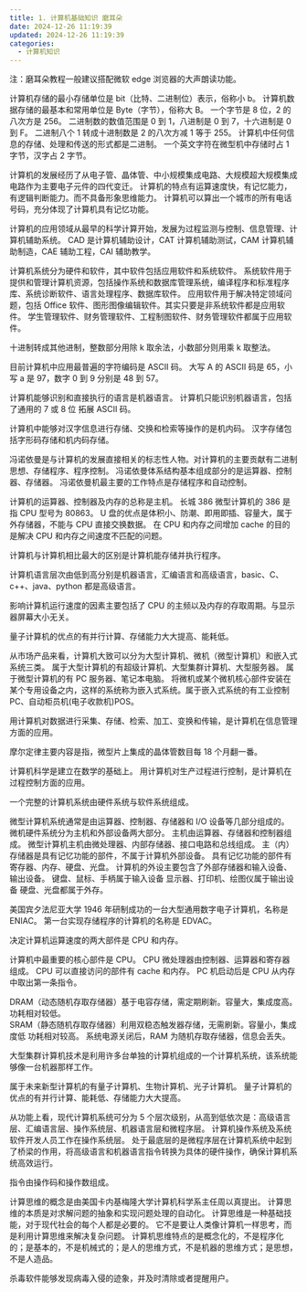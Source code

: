 ```yaml
---
title: 1. 计算机基础知识 磨耳朵
date: 2024-12-26 11:19:39
updated: 2024-12-26 11:19:39
categories:
  - 计算机知识
---
```


<!-- 提取关键字：以下每道题目均给出了正确答案，请提取出相关内容，方便我背诵和记忆。 -->

注：磨耳朵教程一般建议搭配微软 edge 浏览器的大声朗读功能。

计算机存储的最小存储单位是 bit（比特、二进制位）表示，俗称小 b。
计算机数据存储的最基本和常用单位是 Byte（字节），俗称大 B。 
一个字节是 8 位，2 的八次方是 256。
二进制数的数值范围是 0 到 1，八进制是 0 到 7，十六进制是 0 到 F。
二进制八个 1 转成十进制数是 2 的八次方减 1 等于 255。
计算机中任何信息的存储、处理和传送的形式都是二进制。
一个英文字符在微型机中存储时占 1 字节，汉字占 2 字节。
<!-- more -->

计算机的发展经历了从电子管、晶体管、中小规模集成电路、大规模超大规模集成电路作为主要电子元件的四代变迁。
计算机的特点有运算速度快，有记忆能力，有逻辑判断能力。而不具备形象思维能力。
计算机可以算出一个城市的所有电话号码，充分体现了计算机具有记忆功能。

计算机的应用领域从最早的科学计算开始，发展为过程监测与控制、信息管理、计算机辅助系统。
CAD 是计算机辅助设计，CAT 计算机辅助测试，CAM 计算机辅助制造，CAE 辅助工程，CAI 辅助教学。

计算机系统分为硬件和软件，其中软件包括应用软件和系统软件。
系统软件用于提供和管理计算机资源，包括操作系统和数据库管理系统，编译程序和标准程序库、系统诊断软件、语言处理程序、数据库软件。
应用软件用于解决特定领域问题，包括 Office 软件、图形图像编辑软件。其实只要是非系统软件都是应用软件。
学生管理软件、财务管理软件、工程制图软件、财务管理软件都属于应用软件。

十进制转成其他进制，整数部分用除 k 取余法，小数部分则用乘 k 取整法。 

目前计算机中应用最普遍的字符编码是 ASCII 码。
大写 A 的 ASCII 码是 65，小写 a 是 97，数字 0 到 9 分别是 48 到 57。

计算机能够识别和直接执行的语言是机器语言。
计算机只能识别机器语言，包括了通用的 7 或 8 位 拓展 ASCII 码。

计算机中能够对汉字信息进行存储、交换和检索等操作的是机内码。
汉字存储包括字形码存储和机内码存储。

冯诺依曼是与计算机的发展直接相关的标志性人物。对计算机的主要贡献有二进制思想、存储程序、程序控制。
冯诺依曼体系结构基本组成部分的是运算器、控制器、存储器。
冯诺依曼机最主要的工作特点是存储程序和自动控制。

计算机的运算器、控制器及内存的总称是主机。
长城 386 微型计算机的 386 是指 CPU 型号为 80863。
U 盘的优点是体积小、防潮、即用即插、容量大，属于外存储器，不能与 CPU 直接交换数据。
在 CPU 和内存之间增加 cache 的目的是解决 CPU 和内存之间速度不匹配的问题。

计算机与计算机相比最大的区别是计算机能存储并执行程序。

计算机语言层次由低到高分别是机器语言，汇编语言和高级语言，basic、C、c++、java、python 都是高级语言。

影响计算机运行速度的因素主要包括了 CPU 的主频以及内存的存取周期。与显示器屏幕大小无关。

量子计算机的优点的有并行计算、存储能力大大提高、能耗低。

从市场产品来看，计算机大致可以分为大型计算机、微机（微型计算机）和嵌入式系统三类。
属于大型计算机的有超级计算机、大型集群计算机、大型服务器。
属于微型计算机的有 PC 服务器、笔记本电脑。
将微机或某个微机核心部件安装在某个专用设备之内，这样的系统称为嵌入式系统。属于嵌入式系统的有工业控制 PC、自动柜员机(电子收款机)POS。

用计算机对数据进行采集、存储、检索、加工、变换和传输，是计算机在信息管理方面的应用。

摩尔定律主要内容是指，微型片上集成的晶体管数目每 18 个月翻一番。

计算机科学是建立在数学的基础上。
用计算机对生产过程进行控制，是计算机在过程控制方面的应用。

一个完整的计算机系统由硬件系统与软件系统组成。

微型计算机系统通常是由运算器、控制器、存储器和 I/O 设备等几部分组成的。
微机硬件系统分为主机和外部设备两大部分。
主机由运算器、存储器和控制器组成。
微型计算机主机由微处理器、内部存储器、接口电路和总线组成。
主（内）存储器是具有记忆功能的部件，不属于计算机外部设备。
具有记忆功能的部件有寄存器、内存、硬盘、光盘。
计算机的外设主要包含了外部存储器和输入设备、输出设备。
键盘、鼠标、手柄属于输入设备
显示器、打印机、绘图仪属于输出设备
硬盘、光盘都属于外存。

美国宾夕法尼亚大学 1946 年研制成功的一台大型通用数字电子计算机，名称是 ENIAC。
第一台实现存储程序的计算机的名称是 EDVAC。

决定计算机运算速度的两大部件是 CPU 和内存。

计算机中最重要的核心部件是 CPU。
CPU 微处理器由控制器、运算器和寄存器组成。
CPU 可以直接访问的部件有 cache 和内存。
PC 机启动后是 CPU 从内存中取出第一条指令。

DRAM（动态随机存取存储器）基于电容存储，需定期刷新。容量大，集成度高。功耗相对较低。          
SRAM（静态随机存取存储器）利用双稳态触发器存储，无需刷新。容量小，集成度低 功耗相对较高。
系统电源关闭后，RAM 为随机存取存储器，信息会丢失。

大型集群计算机技术是利用许多台单独的计算机组成的一个计算机系统，该系统能够像一台机器那样工作。

属于未来新型计算机的有量子计算机、生物计算机、光子计算机。
量子计算机的优点的有并行计算、能耗低、存储能力大大提高。

从功能上看，现代计算机系统可分为 5 个层次级别，从高到低依次是：高级语言层、汇编语言层、操作系统层、机器语言层和微程序层。
计算机操作系统及系统软件开发人员工作在操作系统层。
处于最底层的是微程序层在计算机系统中起到了桥梁的作用，将高级语言和机器语言指令转换为具体的硬件操作，确保计算机系统高效运行。

指令由操作码和操作数组成。

计算思维的概念是由美国卡内基梅隆大学计算机科学系主任周以真提出。
计算思维的本质是对求解问题的抽象和实现问题处理的自动化。
计算思维是一种基础技能，对于现代社会的每个人都是必要的。
它不是要让人类像计算机一样思考，而是利用计算思维来解决复杂问题。
计算机思维特点的是概念化的，不是程序化的；是基本的，不是机械式的；是人的思维方式，不是机器的思维方式；是思想，不是人造品。

杀毒软件能够发现病毒入侵的迹象，并及时清除或者提醒用户。

